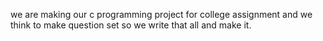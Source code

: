 we are making our c programming project for college assignment 
and we think to make question set so we write that all and make it.
